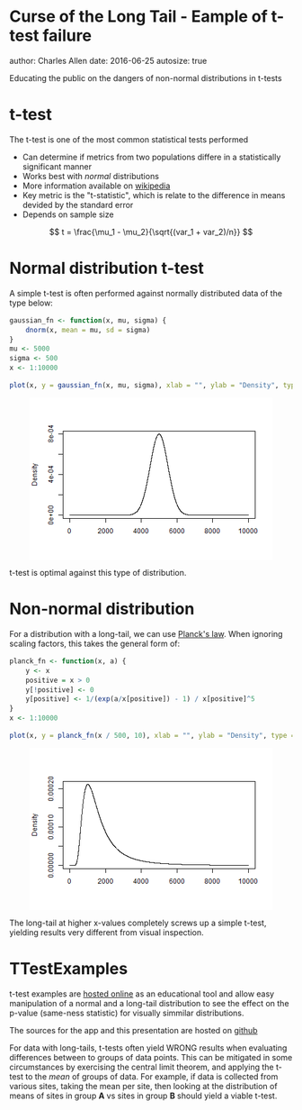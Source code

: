 Curse of the Long Tail - Eample of t-test failure
========================================================
author: Charles Allen
date: 2016-06-25
autosize: true

Educating the public on the dangers of non-normal distributions in t-tests

t-test
========================================================

The t-test is one of the most common statistical tests performed

- Can determine if metrics from two populations differe in a statistically significant manner
- Works best with *normal* distributions
- More information available on [wikipedia](https://en.wikipedia.org/wiki/Student%27s_t-test)
- Key metric is the "t-statistic", which is relate to the difference in means devided by the standard error
- Depends on sample size

$$
t = \frac{\mu_1 - \mu_2}{\sqrt{(var_1 + var_2)/n}}
$$

Normal distribution t-test
========================================================
A simple t-test is often performed against normally distributed data of the type below:


```r
gaussian_fn <- function(x, mu, sigma) {
    dnorm(x, mean = mu, sd = sigma)
}
mu <- 5000
sigma <- 500
x <- 1:10000
```

```r
plot(x, y = gaussian_fn(x, mu, sigma), xlab = "", ylab = "Density", type = 'l')
```

<img src="presentation-figure/unnamed-chunk-2-1.png" title="plot of chunk unnamed-chunk-2" alt="plot of chunk unnamed-chunk-2" style="display: block; margin: auto;" />

t-test is optimal against this type of distribution.

Non-normal distribution
========================================================
For a distribution with a long-tail, we can use [Planck's law](https://en.wikipedia.org/wiki/Planck%27s_law). When ignoring scaling factors, this takes the general form of:

```r
planck_fn <- function(x, a) {
    y <- x
    positive = x > 0
    y[!positive] <- 0
    y[positive] <- 1/(exp(a/x[positive]) - 1) / x[positive]^5
}
x <- 1:10000
```


```r
plot(x, y = planck_fn(x / 500, 10), xlab = "", ylab = "Density", type = 'l')
```

<img src="presentation-figure/unnamed-chunk-4-1.png" title="plot of chunk unnamed-chunk-4" alt="plot of chunk unnamed-chunk-4" style="display: block; margin: auto;" />

The long-tail at higher x-values completely screws up a simple t-test, yielding results very different from visual inspection.

TTestExamples
========================================================
t-test examples are [hosted online](https://allen-net.shinyapps.io/TTestExamples/) as an educational tool and allow easy manipulation of a normal and a long-tail distribution to see the effect on the p-value (same-ness statistic) for visually simmilar distributions.

The sources for the app and this presentation are hosted on [github](https://github.com/drcrallen/TTestExamples)

For data with long-tails, t-tests often yield WRONG results when evaluating differences between to groups of data points. This can be mitigated in some circumstances by exercising the central limit theorem, and applying the t-test to the *mean* of groups of data. For example, if data is collected from various sites, taking the mean per site, then looking at the distribution of means of sites in group **A** vs sites in group **B** should yield a viable t-test.
